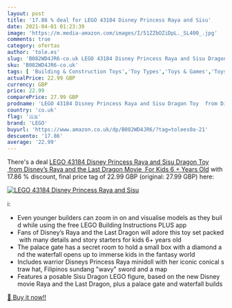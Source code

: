 ```yaml
---
layout: post
title: '17.86 % deal for LEGO 43184 Disney Princess Raya and Sisu'
date: 2021-04-01 01:23:39
image: 'https://m.media-amazon.com/images/I/51ZZbOZiDpL._SL400_.jpg'
comments: true
category: ofertas
author: 'tole.es'
slug: 'B082WD4JR6-co.uk LEGO 43184 Disney Princess Raya and Sisu Dragon Toy...'
sku: 'B082WD4JR6-co.uk'
tags: [ 'Building & Construction Toys','Toy Types','Toys & Games','Toys Store','lego', ]
actualPrice: 22.99 GBP
currency: GBP
price: 22.99
comparePrice: 27.99 GBP
prodname: 'LEGO 43184 Disney Princess Raya and Sisu Dragon Toy  from Disney’s Raya and the Last Dragon Movie  For Kids 6 + Years Old'
country: 'co.uk'
flag: '🇬🇧'
brand: 'LEGO'
buyurl: 'https://www.amazon.co.uk/dp/B082WD4JR6/?tag=tolees0a-21'
descuento: '17.86'
average: '22.99'
---
```


There's a deal [LEGO 43184 Disney Princess Raya and Sisu Dragon Toy  from Disney’s Raya and the Last Dragon Movie  For Kids 6 + Years Old](https://www.amazon.co.uk/dp/B082WD4JR6/?tag=tolees0a-21)  with  17.86 % discount, final price tag of  22.99 GBP (original: 27.99 GBP) here:

[![LEGO 43184 Disney Princess Raya and Sisu](https://m.media-amazon.com/images/I/51ZZbOZiDpL._SL400_.jpg)](https://www.amazon.co.uk/dp/B082WD4JR6/?tag=tolees0a-21)

ℹ️:

- Even younger builders can zoom in on and visualise models as they build while using the free LEGO Building Instructions PLUS app
- Fans of Disney’s Raya and the Last Dragon will adore this toy set packed with many details and story starters for kids 6+ years old
- The palace gate has a secret room to hold a small box with a diamond and the waterfall opens up to immerse kids in the fantasy world
- Includes warrior Disneys Princess Raya minidoll with her iconic conical straw hat, Filipinos sundang "wavy" sword and a map
- Features a posable Sisu Dragon LEGO figure, based on the new Disney movie Raya and the Last Dragon, plus a palace gate and waterfall builds

[🛒 Buy it now!!](https://www.amazon.co.uk/dp/B082WD4JR6/?tag=tolees0a-21)
